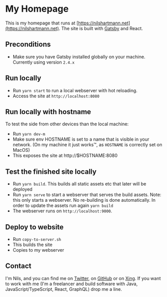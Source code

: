 # My Homepage

This is my homepage that runs at [https://nilshartmann.net](https://nilshartmann.net). The site is built with [Gatsby](https://gatsbyjs.org) and React.

## Preconditions

- Make sure you have Gatsby installed globally on your machine. Currently using version `2.4.x`

## Run locally

- Run `yarn start` to run a local webserver with hot reloading.
- Access the site at `http://localhost:8080`

## Run locally with hostname

To test the side from other devices than the local machine:

- Run `yarn dev-m`
- Make sure env HOSTNAME is set to a name that is visible in your network. (On my machine it just works™️, as `HOSTNAME` is correctly set on MacOS)
- This exposes the site at http://$HOSTNAME:8080

## Test the finished site locally

- Run `yarn build`. This builds all static assets etc that later will be deployed
- Run `yarn serve` to start a webserver that serves the build assets. Note: this only starts a webserver. No re-building is done automatically. In order
  to update the assets run again `yarn build`
- The webserver runs on `http://localhost:9000`.

## Deploy to website

- Run `copy-to-server.sh`
- This builds the site
- Copies to my webserver

## Contact

I'm Nils, and you can find me on [Twitter](https://twitter.com/nilshartmann), on [GitHub](https://github.com/nilshartmann) or on [Xing](https://www.xing.com/profile/Nils_Hartmann2). If you want to work with me (I'm a freelancer and build software with Java, JavaScript/TypeScript, React, GraphQL) drop me a line.
